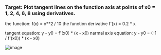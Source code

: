 ### Target: Plot tangent lines on the function axis at points of x0 = 1, 2, 4, 6, 8 using derivatives.

the function: f(x) = x**2 / 10
the function derivative f'(x) = 0.2 * x

tangent equation: y - y0 = f'(x0) * (x - x0)
narmal axis equation: y - y0 = (-1 / f'(x0)) * (x - x0)   


![image](https://github.com/Andrudewt/Geometric-Interpretation-of-Derivative/assets/137271592/6843de1b-0942-4b7a-99cc-9b3e3e558b65)

